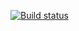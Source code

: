 [![Build status](https://ci.appveyor.com/api/projects/status/a27d5vva66q4wwg3/branch/master?svg=true)](https://ci.appveyor.com/project/MironovaGV/regexp/branch/master)
